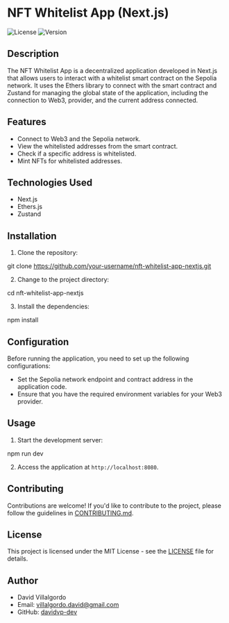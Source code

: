 # NFT Whitelist App (Next.js)

![License](https://img.shields.io/badge/license-MIT-blue.svg)
![Version](https://img.shields.io/badge/version-1.0.0-brightgreen.svg)

## Description

The NFT Whitelist App is a decentralized application developed in Next.js that allows users to interact with a whitelist smart contract on the Sepolia network. It uses the Ethers library to connect with the smart contract and Zustand for managing the global state of the application, including the connection to Web3, provider, and the current address connected.

## Features

- Connect to Web3 and the Sepolia network.
- View the whitelisted addresses from the smart contract.
- Check if a specific address is whitelisted.
- Mint NFTs for whitelisted addresses.

## Technologies Used

- Next.js
- Ethers.js
- Zustand

## Installation

1. Clone the repository:

git clone https://github.com/your-username/nft-whitelist-app-nextjs.git

2. Change to the project directory:

cd nft-whitelist-app-nextjs

3. Install the dependencies:

npm install

## Configuration

Before running the application, you need to set up the following configurations:

- Set the Sepolia network endpoint and contract address in the application code.
- Ensure that you have the required environment variables for your Web3 provider.

## Usage

1. Start the development server:

npm run dev

2. Access the application at `http://localhost:8080`.

## Contributing

Contributions are welcome! If you'd like to contribute to the project, please follow the guidelines in [CONTRIBUTING.md](CONTRIBUTING.md).

## License

This project is licensed under the MIT License - see the [LICENSE](LICENSE) file for details.

## Author

- David Villalgordo
- Email: villalgordo.david@gmail.com
- GitHub: [davidvp-dev](https://github.com/davidvp-dev)